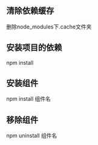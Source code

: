 ## 清除依赖缓存
删除node_modules下.cache文件夹
## 安装项目的依赖
npm install

## 安装组件
npm install 组件名

## 移除组件
npm uninstall 组件名

